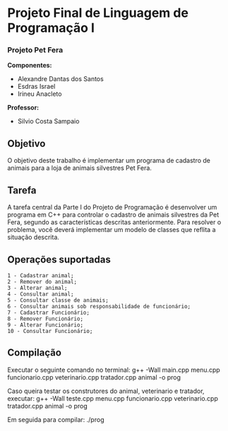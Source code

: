 # Projeto Final de Linguagem de Programação I

### Projeto Pet Fera

**Componentes:**

- Alexandre Dantas dos Santos
- Esdras Israel
- Irineu Anacleto

**Professor:**
	
- Silvio Costa Sampaio

## Objetivo

O objetivo deste trabalho é implementar um programa de cadastro de animais para a loja de animais silvestres Pet Fera. 

## Tarefa

A tarefa central da Parte I do Projeto de Programação é desenvolver um programa em C++ para controlar o cadastro de animais silvestres da Pet Fera, segundo as características descritas anteriormente. Para resolver o problema, você deverá implementar um modelo de classes que reflita a situação descrita. 

## Operações suportadas

	1 - Cadastrar animal;
	2 - Remover do animal;
	3 - Alterar animal;
	4 - Consultar animal;
	5 - Consultar classe de animais;
    6 - Consultar animais sob responsabilidade de funcionário;
	7 - Cadastrar Funcionário;
	8 - Remover Funcionário;
	9 - Alterar Funcionário;
	10 - Consultar Funcionário;

## Compilação

Executar o seguinte comando no terminal: g++ -Wall main.cpp menu.cpp funcionario.cpp veterinario.cpp tratador.cpp animal -o prog

Caso queira testar os construtores do animal, veterinario e tratador, executar: g++ -Wall teste.cpp menu.cpp funcionario.cpp veterinario.cpp tratador.cpp animal -o prog

Em seguida para compilar: ./prog

